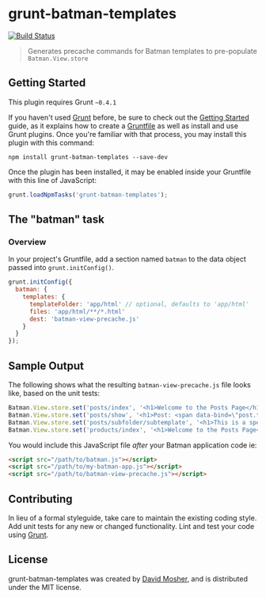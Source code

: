 grunt-batman-templates
======================

[![Build Status](https://travis-ci.org/davemo/grunt-batman-templates.png?branch=master)](https://travis-ci.org/davemo/grunt-batman-templates)

> Generates precache commands for Batman templates to pre-populate `Batman.View.store`

Getting Started
------------------

This plugin requires Grunt `~0.4.1`

If you haven't used [Grunt](http://gruntjs.com/) before, be sure to check out the [Getting Started](http://gruntjs.com/getting-started) guide, as it explains how to create a [Gruntfile](http://gruntjs.com/sample-gruntfile) as well as install and use Grunt plugins. Once you're familiar with that process, you may install this plugin with this command:

```shell
npm install grunt-batman-templates --save-dev
```

Once the plugin has been installed, it may be enabled inside your Gruntfile with this line of JavaScript:

```js
grunt.loadNpmTasks('grunt-batman-templates');
```

The "batman" task
---------------------------

### Overview
In your project's Gruntfile, add a section named `batman` to the data object passed into `grunt.initConfig()`.

```js
grunt.initConfig({
  batman: {
    templates: {
      templateFolder: 'app/html' // optional, defaults to 'app/html'
      files: 'app/html/**/*.html'
      dest: 'batman-view-precache.js'
    }
  }
});
```

Sample Output
---------------------------

The following shows what the resulting `batman-view-precache.js` file looks like, based on the unit tests:

```js
Batman.View.store.set('posts/index', '<h1>Welcome to the Posts Page</h1>\n<ul class=\"posts\">\n  <li class=\"post\" data-foreach-post=\"posts\">\n    <span class=\"title\" data-bind=\"post.title\"></span>\n    <span class=\"created-at\" data-bind=\"post.created_at\"></span>\n  </li>\n</ul>\n');
Batman.View.store.set('posts/show', '<h1>Post: <span data-bind=\"post.title\"></span></h1>\n<span class=\"created-at\" data-bind=\"post.created_at\"></span>\n<div data-bind=\"post.content\"></div>\n');
Batman.View.store.set('posts/subfolder/subtemplate', '<h1>This is a special template</h1>\n<div>Verifies that subfolder path lookups in the task work</div>\n');
Batman.View.store.set('products/index', '<h1>Welcome to the Posts Page</h1>\n<ul class=\"products\">\n  <li class=\"product\" data-foreach-product=\"products\">\n    <span class=\"name\" data-bind=\"product.name\"></span>\n    <span class=\"price\" data-bind=\"product.price\"></span>\n  </li>\n</ul>\n');
```

You would include this JavaScript file _after_ your Batman application code ie:

```html
<script src="/path/to/batman.js"></script>
<script src="/path/to/my-batman-app.js"></script>
<script src="/path/to/batman-view-precache.js"></script>
```

Contributing
------------

In lieu of a formal styleguide, take care to maintain the existing coding style. Add unit tests for any new or changed functionality. Lint and test your code using [Grunt](http://gruntjs.com/).

License
------------

grunt-batman-templates was created by [David Mosher](http://www.github.com/davemo), and is distributed under the MIT license.
